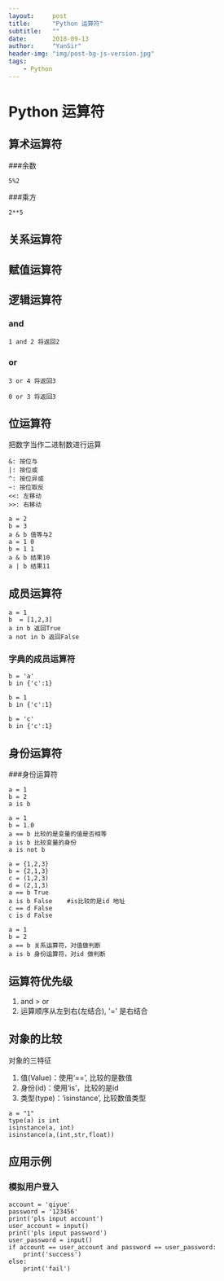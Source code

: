 ```yaml
---
layout:     post
title:      "Python 运算符"
subtitle:   ""
date:       2018-09-13
author:     "YanSir"
header-img: "img/post-bg-js-version.jpg"
tags:
    - Python
---
```



# Python 运算符

## 算术运算符

###余数

```
5%2
``` 

###乘方

```
2**5
```

## 关系运算符

## 赋值运算符

## 逻辑运算符

### and 
```
1 and 2 将返回2
```
### or

```
3 or 4 将返回3
```
```
0 or 3 将返回3
```


## 位运算符

把数字当作二进制数进行运算

```
&: 按位与
|: 按位或
^: 按位异或
~: 按位取反
<<: 左移动
>>: 右移动
```
```
a = 2
b = 3
a & b 值等与2
a = 1 0
b = 1 1
a & b 结果10
a | b 结果11
```

## 成员运算符


```
a = 1
b  = [1,2,3]
a in b 返回True
a not in b 返回False
```

### 字典的成员运算符

```
b = 'a'
b in {'c':1}
```
```
b = 1
b in {'c':1}
```
```
b = 'c'
b in {'c':1}
```


## 身份运算符

###身份运算符

```
a = 1
b = 2
a is b
```
```
a = 1
b = 1.0
a == b 比较的是变量的值是否相等
a is b 比较变量的身份
a is not b
```

```
a = {1,2,3}
b = {2,1,3}
c = (1,2,3)
d = (2,1,3)
a == b True
a is b False    #is比较的是id 地址
c == d False
c is d False
```

```
a = 1
b = 2
a == b 关系运算符，对值做判断
a is b 身份运算符，对id 做判断
```


## 运算符优先级

1. and > or
2. 运算顺序从左到右(左结合), '=' 是右结合


## 对象的比较

对象的三特征

1. 值(Value)：使用‘==’, 比较的是数值
2. 身份(id)：使用‘is’，比较的是id
3. 类型(type)：‘isinstance’, 比较数值类型

```
a = "1"
type(a) is int
isinstance(a, int)
isinstance(a,(int,str,float))
```

## 应用示例

### 模拟用户登入

```
account = 'qiyue'
password = '123456'
print('pls input account')
user_account = input()
print('pls input password')
user_password = input()
if account == user_account and password == user_password:
	print('success')
else:
	print('fail')
```